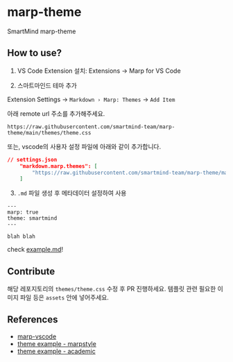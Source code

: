 # marp-theme
SmartMind marp-theme

## How to use?

1. VS Code Extension 설치: Extensions -> Marp for VS Code

2. 스마트마인드 테마 추가

Extension Settings -> `Markdown › Marp: Themes` -> `Add Item`

아래 remote url 주소를 추가해주세요.

```
https://raw.githubusercontent.com/smartmind-team/marp-theme/main/themes/theme.css
```

또는, vscode의 사용자 설정 파일에 아래와 같이 추가합니다.

```json
// settings.json
    "markdown.marp.themes": [
        "https://raw.githubusercontent.com/smartmind-team/marp-theme/main/themes/theme.css"
    ]
```

3. `.md` 파일 생성 후 메타데이터 설정하여 사용

```
---
marp: true
theme: smartmind
---

blah blah
```

check [example.md](./example.md)!


## Contribute

해당 레포지토리의 `themes/theme.css` 수정 후 PR 진행하세요. 템플릿 관련 필요한 이미지 파일 등은 `assets` 안에 넣어주세요.

## References

- [marp-vscode](https://github.com/marp-team/marp-vscode)
- [theme example - marpstyle](https://github.com/cunhapaulo/marpstyle)
- [theme example - academic](https://github.com/kaisugi/marp-theme-academic)